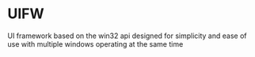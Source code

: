 # UIFW
UI framework based on the win32 api designed for simplicity and ease of use with multiple windows operating at the same time
